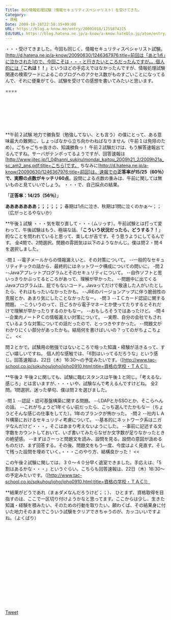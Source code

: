 ```yaml
---
Title: 秋の情報処理試験（情報セキュリティスペシャリスト）を受けてきた。
Category:
- 資格
Date: 2009-10-18T22:58:35+09:00
URL: https://blog.a-know.me/entry/20091018/1255874315
EditURL: https://blog.hatena.ne.jp/a-know/a-know.hateblo.jp/atom/entry/12921228815727979932
---
```


・・・受けてきました。今回も同じく、情報セキュリティスペシャリスト試験。[http://d.hatena.ne.jp/a-know/20090630/1246367976:title=前回は「あと1点」に泣かされた]ので、今回こそは・・・と行きたいところだったんですが。。個人的には「<span style="font-weight:bold;">これは！！</span>」というほどの手応えではなかったんですが、情報処理試験関連の検索ワードによるこのブログへのアクセス数がものすごいことになってるんで、それに便乗がてら、試験を受けての感想を書いてみたいと思います。

====

<script async src="//pagead2.googlesyndication.com/pagead/js/adsbygoogle.js"></script>
<!-- article-top -->
<ins class="adsbygoogle"
     style="display:inline-block;width:728px;height:90px"
     data-ad-client="ca-pub-3463034538369189"
     data-ad-slot="8367620130"></ins>
<script>
(adsbygoogle = window.adsbygoogle || []).push({});
</script>


**午前２試験
地力で勝負型（勉強してない、とも言う）の僕にとって、ある意味最大の難関に、しょっぱなから立ち向かわねばなりません（午前１は免除のため）。ごちゃごちゃ抜きの、知識勝負っ！
午前２試験だけは、もう解答速報出てるんですね。サーバがテンポってるようですが、回答速報は[http://www.jitec.jp/1_04hanni_sukiru/mondai_kaitou_2009h21_2/2009h21a_sc_am2_ans.pdf:title=こちら]です。
ちなみに[http://d.hatena.ne.jp/a-know/20090630/1246367976:title=前回]は、速報での<span style="font-weight:bold;">正答率が15/25（60％）で、実際の点数がキッチリ60点</span>。設問による点数の重みは、午前に関しては無いものと見ていいでしょう。
・・・で、自己採点の結果。


「<span style="font-weight:bold;">正答率：14/25（56％）</span>」


<span style="font-weight:bold;">あああああああ；；；；；；</span>
春期は1点に泣き、秋期は1問に泣くのかぁ〜；；（広がっとるやないか）


**午後１試験
・・・気を取り直して・・・（ムリっす）。午前試験とは打って変わって、午後試験はもう、極端な話、「<span style="font-weight:bold;">こういう状況だったら、どうする？！</span>」的なことを問われていると思って、楽しむが吉です。そう思うようにしてるんです。
全4問で、2問選択。問題の雰囲気は以下のようなかんじ。僕は問２・問４を選択しました。


>>
-問１
--電子メールからの情報漏えいと、その対策について。
--一般的なセキュリティチックの話から、最終的にはネットワーク構成についての問いに。
-問２
--Javaアプレットプログラムとそのセキュリティについて。
--自作ソフトと思いっきりかぶってるところがあって、理解が早かった。
--問題中に出てくるJavaプログラムは、屁でもないコード。Javaってだけで敬遠した人がいたとしたら、それはもったいなかったかも。
--JREのバージョンアップに伴う脆弱性の克服とか、あまり気にしたことなかったなー。
-問３
--ＩＣカード認証に関する問題。
--こういうのって、日ごろから電子マネーとか使ってたりするとそれだけで理解が早かったりするのかもなー。
--おもしろそうではあったけど。
-問４
--企業内ノートＰＣの情報漏えい対策について。
--実際、自分の会社でもされているような対策についての話だったので、とっつきやすかった。
--問題文がわかりにくい部分があったかも。結局何を書けばいいの？ってのがちょこちょこ。
<<


問２とかで。試験用の勉強ではないところで培った知識・経験が活きるって、すごい嬉しいですね。
個人的な感触では、「6割はいってるだろうな」という感じ。回答速報は、22日（木）16:30〜の予定みたいです。（[http://www.tac-school.co.jp/sokuhou/joho/joho0910.html:title=資格の学校・ＴＡＣ]）


**午後２
午後２に関しても、試験に臨むスタンスは午後１と同じ。「考えるな。感じろ」とは言いますが、・・・いや、試験なんで考えるんですけどね。
全2問。1問選択。迷った挙句、僕は問２を選びました。


>>
-問１
--認証・認可基盤構築に関する問題。
--LDAPとかSSOとか、そこらへんの話。
--これがちょうど1年ぐらい前だったら、こっち選んでたかもなー（ちょうどそんな感じの仕事をしてた）。1年のブランクが怖かった。
-問２
--社内ＬＡＮ構築におけるセキュリティ考慮について。
--基本的にネットワーク系はニガテなんだけど・・・。そこはあまり考えないようにした。
--事前に記述する文字数をカウントしておいて、いざ書いてみたらなぜか文字数が足りなかったときの絶望感。
--まずはさーっと問題文を読み、設問を見る。設問の意図が汲めるものだけ、まず回答する。その後、問題文をもう一度、今度はよく見直す。そして残った設問を埋めていく。・・・このやり方、結構良かった！
<<


この午後２試験に関しては、３０〜４０分早く退室できました。手応えは、「5割はあるかな・・・」というぐらい。こちらも回答速報は、22日（木）16:30〜の予定みたいです。（[http://www.tac-school.co.jp/sokuhou/joho/joho0910.html:title=資格の学校・ＴＡＣ]）



**結果がどうであれ（まぁダメなんだろうけど；；）、
ひとまず、資格取得を目指すのは、ここで一区切り付けようかなと思ってます。ここからは少し、生きた知識・経験を積みたい、そのための行動を取りたい。願わくば、その結果身に付いた地力そのままでこういう試験をクリアできちゃうのが、カッコいいですよね。（よくばり）


<script async src="//pagead2.googlesyndication.com/pagead/js/adsbygoogle.js"></script>
<!-- article-bottom2 -->
<ins class="adsbygoogle"
     style="display:inline-block;width:300px;height:250px"
     data-ad-client="ca-pub-3463034538369189"
     data-ad-slot="5274552934"></ins>
<script>
(adsbygoogle = window.adsbygoogle || []).push({});
</script>


<a href="http://twitter.com/share" class="twitter-share-button" data-count="horizontal" data-via="a_know" data-related="CDiT_info" data-lang="ja">Tweet</a><script type="text/javascript" src="//platform.twitter.com/widgets.js"></script>
